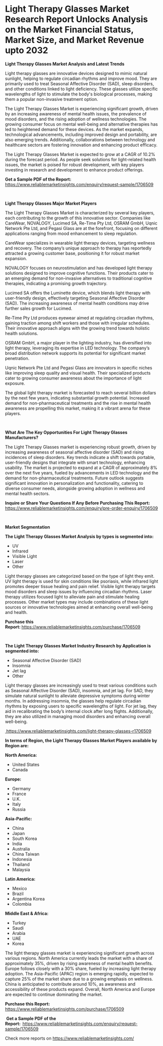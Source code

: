 <p><h1>Light Therapy Glasses Market Research Report Unlocks Analysis on the Market Financial Status, Market Size, and Market Revenue upto 2032</h1></p><p><strong>Light Therapy Glasses Market Analysis and Latest Trends</strong></p>
<p><p>Light therapy glasses are innovative devices designed to mimic natural sunlight, helping to regulate circadian rhythms and improve mood. They are primarily used to treat Seasonal Affective Disorder (SAD), sleep disorders, and other conditions linked to light deficiency. These glasses utilize specific wavelengths of light to stimulate the body's biological processes, making them a popular non-invasive treatment option.</p><p>The Light Therapy Glasses Market is experiencing significant growth, driven by an increasing awareness of mental health issues, the prevalence of mood disorders, and the rising adoption of wellness technologies. The growing consumer focus on mental well-being and alternative therapies has led to heightened demand for these devices. As the market expands, technological advancements, including improved design and portability, are also emerging trends. Additionally, collaborations between technology and healthcare sectors are fostering innovation and enhancing product efficacy. </p><p>The Light Therapy Glasses Market is expected to grow at a CAGR of 10.2% during the forecast period. As people seek solutions for light-related health issues, the market is poised for robust development, with key players investing in research and development to enhance product offerings.</p></p>
<p><strong>Get a Sample PDF of the Report:&nbsp;</strong> <a href="https://www.reliablemarketinsights.com/enquiry/request-sample/1706509?utm_campaign=1887&utm_medium=2&utm_source=Github&utm_content=ia&utm_term=06022025&utm_id=light-therapy-glasses">https://www.reliablemarketinsights.com/enquiry/request-sample/1706509</a></p>
<p>&nbsp;</p>
<p><strong>Light Therapy Glasses Major Market Players</strong></p>
<p><p>The Light Therapy Glasses Market is characterized by several key players, each contributing to the growth of this innovative sector. Companies like CareWear, NOVALOGY, Lucimed SA, Re-Time Pty Ltd, OSRAM GmbH, Uqnic Network Pte Ltd, and Pegasi Glass are at the forefront, focusing on different applications ranging from mood enhancement to sleep regulation.</p><p>CareWear specializes in wearable light therapy devices, targeting wellness and recovery. The company’s unique approach to therapy has reportedly attracted a growing customer base, positioning it for robust market expansion.</p><p>NOVALOGY focuses on neurostimulation and has developed light therapy solutions designed to improve cognitive functions. Their products cater to an emerging demand for non-invasive alternatives to traditional cognitive therapies, indicating a promising growth trajectory.</p><p>Lucimed SA offers the Luminette device, which blends light therapy with user-friendly design, effectively targeting Seasonal Affective Disorder (SAD). The increasing awareness of mental health conditions may drive further sales growth for Lucimed.</p><p>Re-Time Pty Ltd produces eyewear aimed at regulating circadian rhythms, gaining traction among shift workers and those with irregular schedules. Their innovative approach aligns with the growing trend towards holistic health solutions.</p><p>OSRAM GmbH, a major player in the lighting industry, has diversified into light therapy, leveraging its expertise in LED technology. The company’s broad distribution network supports its potential for significant market penetration.</p><p>Uqnic Network Pte Ltd and Pegasi Glass are innovators in specific niches like improving sleep quality and visual health. Their specialized products cater to growing consumer awareness about the importance of light exposure.</p><p>The global light therapy market is forecasted to reach several billion dollars by the next few years, indicating substantial growth potential. Increased demand for non-pharmaceutical treatments and the rise in mental health awareness are propelling this market, making it a vibrant arena for these players.</p></p>
<p>&nbsp;</p>
<p><strong>What Are The Key Opportunities For Light Therapy Glasses Manufacturers?</strong></p>
<p><p>The Light Therapy Glasses market is experiencing robust growth, driven by increasing awareness of seasonal affective disorder (SAD) and rising incidences of sleep disorders. Key trends indicate a shift towards portable, user-friendly designs that integrate with smart technology, enhancing usability. The market is projected to expand at a CAGR of approximately 8% over the next five years, fueled by advancements in LED technology and the demand for non-pharmaceutical treatments. Future outlook suggests significant innovation in personalization and functionality, catering to diverse consumer needs, alongside growing adoption in wellness and mental health sectors.</p></p>
<p><strong>Inquire or Share Your Questions If Any Before Purchasing This Report:</strong> <a href="https://www.reliablemarketinsights.com/enquiry/pre-order-enquiry/1706509?utm_campaign=1887&utm_medium=2&utm_source=Github&utm_content=ia&utm_term=06022025&utm_id=light-therapy-glasses">https://www.reliablemarketinsights.com/enquiry/pre-order-enquiry/1706509</a></p>
<p>&nbsp;</p>
<p><strong>Market Segmentation</strong></p>
<p><strong>The Light Therapy Glasses Market Analysis by types is segmented into:</strong></p>
<p><ul><li>UV</li><li>Infrared</li><li>Visible Light</li><li>Laser</li><li>Other</li></ul></p>
<p><p>Light therapy glasses are categorized based on the type of light they emit. UV light therapy is used for skin conditions like psoriasis, while infrared light promotes deeper tissue healing and pain relief. Visible light therapy targets mood disorders and sleep issues by influencing circadian rhythms. Laser therapy utilizes focused light to alleviate pain and stimulate healing processes. Other market types may include combinations of these light sources or innovative technologies aimed at enhancing overall well-being and health.</p></p>
<p><strong>Purchase this Report:&nbsp;</strong><a href="https://www.reliablemarketinsights.com/purchase/1706509?utm_campaign=1887&utm_medium=2&utm_source=Github&utm_content=ia&utm_term=06022025&utm_id=light-therapy-glasses">https://www.reliablemarketinsights.com/purchase/1706509</a></p>
<p>&nbsp;</p>
<p><strong>The Light Therapy Glasses Market Industry Research by Application is segmented into:</strong></p>
<p><ul><li>Seasonal Affective Disorder (SAD)</li><li>Insomnia</li><li>Jet lag</li><li>Other</li></ul></p>
<p><p>Light therapy glasses are increasingly used to treat various conditions such as Seasonal Affective Disorder (SAD), insomnia, and jet lag. For SAD, they simulate natural sunlight to alleviate depressive symptoms during winter months. In addressing insomnia, the glasses help regulate circadian rhythms by exposing users to specific wavelengths of light. For jet lag, they aid in recalibrating the body’s internal clock after long flights. Additionally, they are also utilized in managing mood disorders and enhancing overall well-being.</p></p>
<p><a href="https://www.reliablemarketinsights.com/light-therapy-glasses-r1706509?utm_campaign=1887&utm_medium=2&utm_source=Github&utm_content=ia&utm_term=06022025&utm_id=light-therapy-glasses">&nbsp;https://www.reliablemarketinsights.com/light-therapy-glasses-r1706509</a></p>
<p><strong>In terms of Region, the Light Therapy Glasses Market Players available by Region are:</strong></p>
<p>
    <p> <strong> North America: </strong>
        <ul>
            <li>United States</li>
            <li>Canada</li>
        </ul>
        </p> 
    <p> <strong> Europe: </strong>
        <ul>
            <li>Germany</li>
            <li>France</li>
            <li>U.K.</li>
            <li>Italy</li>
            <li>Russia</li>
        </ul>
        </p> 
    <p> <strong> Asia-Pacific: </strong>
        <ul>
            <li>China</li>
            <li>Japan</li>
            <li>South Korea</li>
            <li>India</li>
            <li>Australia</li>
            <li>China Taiwan</li>
            <li>Indonesia</li>
            <li>Thailand</li>
            <li>Malaysia</li>
        </ul>
        </p> 
    <p> <strong> Latin America: </strong>
        <ul>
            <li>Mexico</li>
            <li>Brazil</li>
            <li>Argentina Korea</li>
            <li>Colombia</li>
        </ul>
        </p> 
    <p> <strong> Middle East & Africa: </strong>
        <ul>
            <li>Turkey</li>
            <li>Saudi</li>
            <li>Arabia</li>
            <li>UAE</li>
            <li>Korea</li>
        </ul>
    </p>
    </p>
<p><p>The light therapy glasses market is experiencing significant growth across various regions. North America currently leads the market with a share of approximately 35%, driven by rising awareness of mental health benefits. Europe follows closely with a 30% share, fueled by increasing light therapy adoption. The Asia-Pacific (APAC) region is emerging rapidly, expected to capture 25% of the market share due to a growing emphasis on wellness. China is anticipated to contribute around 10%, as awareness and accessibility of these products expand. Overall, North America and Europe are expected to continue dominating the market.</p></p>
<p><strong>Purchase this Report: </strong><a href="https://www.reliablemarketinsights.com/purchase/1706509?utm_campaign=1887&utm_medium=2&utm_source=Github&utm_content=ia&utm_term=06022025&utm_id=light-therapy-glasses">https://www.reliablemarketinsights.com/purchase/1706509</a></p>
<p>&nbsp;<strong>Get a Sample PDF of the Report:&nbsp;&nbsp;</strong><a href="https://www.reliablemarketinsights.com/enquiry/request-sample/1706509?utm_campaign=1887&utm_medium=2&utm_source=Github&utm_content=ia&utm_term=06022025&utm_id=light-therapy-glasses">https://www.reliablemarketinsights.com/enquiry/request-sample/1706509</a></p>
<p><strong></strong></p>
<p>Check more reports on <a href="https://www.reliablemarketinsights.com/?utm_campaign=1887&utm_medium=2&utm_source=Github&utm_content=ia&utm_term=06022025&utm_id=light-therapy-glasses">https://www.reliablemarketinsights.com/</a></p>
